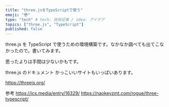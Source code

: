 ```yaml
---
title: "three.jsをTypeScriptで使う"
emoji: "😎"
type: "tech" # tech: 技術記事 / idea: アイデア
topics: ["three.js", "TypeScript"]
published: false
---
```


three.js を TypeScript で使うための環境構築です。なかなか調べても出てこなかったので。書いてみます。

思ったよりは手間は少ないかもです。

three.js のドキュメント
かっこいいサイトもいっぱいあります。

https://threejs.org/

参考
https://ics.media/entry/16329/
https://naokeyzmt.com/rogue/three-typescript/
